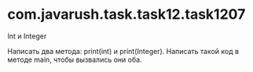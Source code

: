 # com.javarush.task.task12.task1207
Int и Integer

Написать два метода: print(int) и print(Integer).
Написать такой код в методе main, чтобы вызвались они оба.

